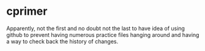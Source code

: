 # cprimer
Apparently, not the first and no doubt not the last to have idea of using github to prevent having numerous practice files hanging around and having a way to check back the history of changes.
